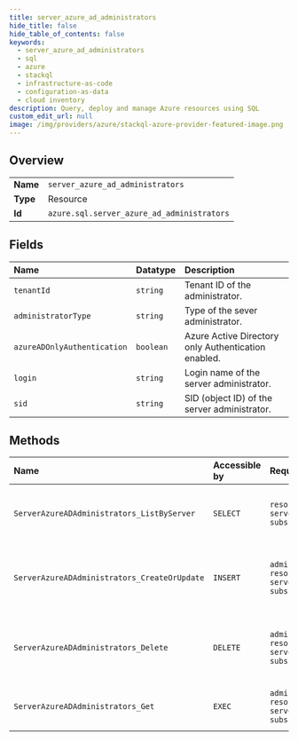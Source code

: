 ```yaml
---
title: server_azure_ad_administrators
hide_title: false
hide_table_of_contents: false
keywords:
  - server_azure_ad_administrators
  - sql
  - azure    
  - stackql
  - infrastructure-as-code
  - configuration-as-data
  - cloud inventory
description: Query, deploy and manage Azure resources using SQL
custom_edit_url: null
image: /img/providers/azure/stackql-azure-provider-featured-image.png
---
```

  
    

## Overview
<table><tbody>
<tr><td><b>Name</b></td><td><code>server_azure_ad_administrators</code></td></tr>
<tr><td><b>Type</b></td><td>Resource</td></tr>
<tr><td><b>Id</b></td><td><code>azure.sql.server_azure_ad_administrators</code></td></tr>
</tbody></table>

## Fields
| Name | Datatype | Description |
|:-----|:---------|:------------|
| `tenantId` | `string` | Tenant ID of the administrator. |
| `administratorType` | `string` | Type of the sever administrator. |
| `azureADOnlyAuthentication` | `boolean` | Azure Active Directory only Authentication enabled. |
| `login` | `string` | Login name of the server administrator. |
| `sid` | `string` | SID (object ID) of the server administrator. |
## Methods
| Name | Accessible by | Required Params | Description |
|:-----|:--------------|:----------------|:------------|
| `ServerAzureADAdministrators_ListByServer` | `SELECT` | `resourceGroupName, serverName, subscriptionId` | Gets a list of Azure Active Directory administrators in a server. |
| `ServerAzureADAdministrators_CreateOrUpdate` | `INSERT` | `administratorName, resourceGroupName, serverName, subscriptionId` | Creates or updates an existing Azure Active Directory administrator. |
| `ServerAzureADAdministrators_Delete` | `DELETE` | `administratorName, resourceGroupName, serverName, subscriptionId` | Deletes the Azure Active Directory administrator with the given name. |
| `ServerAzureADAdministrators_Get` | `EXEC` | `administratorName, resourceGroupName, serverName, subscriptionId` | Gets a Azure Active Directory administrator. |
